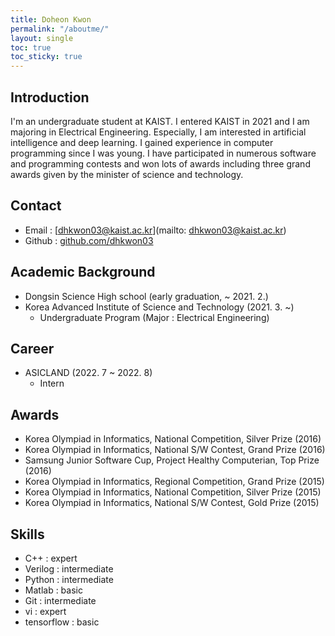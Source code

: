 ```yaml
---
title: Doheon Kwon
permalink: "/aboutme/"
layout: single
toc: true
toc_sticky: true
---
```


## Introduction
I'm an undergraduate student at KAIST. I entered KAIST in 2021 and I am majoring in Electrical Engineering. Especially, I am interested in artificial intelligence and deep learning. I gained experience in computer programming since I was young. I have participated in numerous software and programming contests and won lots of awards including three grand awards given by the minister of science and technology.

## Contact
* Email : [dhkwon03@kaist.ac.kr](mailto: dhkwon03@kaist.ac.kr)
* Github : [github.com/dhkwon03](https://github.com/dhkwon03)

## Academic Background
* Dongsin Science High school (early graduation, ~ 2021. 2.)
* Korea Advanced Institute of Science and Technology (2021. 3. ~)
	* Undergraduate Program (Major : Electrical Engineering)

## Career
* ASICLAND (2022. 7 ~ 2022. 8)
	* Intern

## Awards
* Korea Olympiad in Informatics, National Competition, Silver Prize (2016)
* Korea Olympiad in Informatics, National S/W Contest, Grand Prize (2016)
* Samsung Junior Software Cup, Project Healthy Computerian, Top Prize (2016)
* Korea Olympiad in Informatics, Regional Competition, Grand Prize (2015)
* Korea Olympiad in Informatics, National Competition, Silver Prize (2015)
* Korea Olympiad in Informatics, National S/W Contest, Gold Prize (2015)



## Skills
* C++ : expert
* Verilog : intermediate
* Python : intermediate
* Matlab : basic
* Git : intermediate
* vi : expert
* tensorflow : basic
